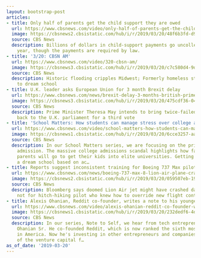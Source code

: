 ```yaml
---
layout: bootstrap-post
articles:
- title: Only half of parents get the child support they are owed
  url: https://www.cbsnews.com/video/only-half-of-parents-get-the-child-support-they-are-owed/
  image: https://cbsnews2.cbsistatic.com/hub/i/r/2019/03/20/48f6b3fd-d9b0-43fe-a071-5e91e37bde3e/thumbnail/1200x630/c93db742ff1646f1873ac324b7435691/0320-social-childsupport-1808593-640x360.jpg
  source: CBS News
  description: Billions of dollars in child-support payments go uncollected every
    year, though the payments are required by law.
- title: '3/20: CBSN AM'
  url: https://www.cbsnews.com/video/320-cbsn-am/
  image: https://cbsnews3.cbsistatic.com/hub/i/r/2019/03/20/c7c580d4-9d7c-419a-8e88-219e3ee4c0bf/thumbnail/1200x630/e3c102d088a72e60577580414462ef84/0320-cbsnam-full-1808583-640x360.jpg
  source: CBS News
  description: Historic flooding cripples Midwest; Formerly homeless student heading
    to dream school
- title: U.K. leader asks European Union for 3 month Brexit delay
  url: https://www.cbsnews.com/news/brexit-delay-3-months-british-prime-minister-theresa-may/
  image: https://cbsnews3.cbsistatic.com/hub/i/r/2019/03/20/475cdf36-0441-4105-99af-a15b92a0e232/thumbnail/1200x630/af4f07e4b27dc3ec15161ea38254a60b/theresa-may-1130260477.jpg
  source: CBS News
  description: Prime Minister Theresa May intends to bring twice-failed Brexit deal
    back to the U.K. parliament for a third vote
- title: 'School Matters: How students can manage stress over college admissions'
  url: https://www.cbsnews.com/video/school-matters-how-students-can-manage-stress-over-college-admissions/
  image: https://cbsnews1.cbsistatic.com/hub/i/r/2019/03/20/6cce3257-aa4c-4e3e-bdda-bf8cecbbdcb9/thumbnail/1200x630/1ddc17b4cfa83926ce1fd6206df6955a/0320-ctm-poastudents-1808557-640x360.jpg
  source: CBS News
  description: In our School Matters series, we are focusing on the price of college
    admission. The massive college admissions scandal highlights how far some wealthy
    parents will go to get their kids into elite universities. Getting accepted into
    a dream school based on ac…
- title: Reports suggest inconsistent training for Boeing 737 Max pilots
  url: https://www.cbsnews.com/news/boeing-737-max-8-lion-air-plane-crash-mcas-system-flight-jt610-pilots/
  image: https://cbsnews2.cbsistatic.com/hub/i/r/2019/03/20/059507eb-1975-475b-badc-5f01a550fbac/thumbnail/1200x630/144cbacd028033f64b3f3f57cb3ac4f8/boeing-737-max-8-cockpit.jpg
  source: CBS News
  description: Bloomberg says doomed Lion Air jet might have crashed day before if
    not for hitch-hiking pilot who knew how to override new flight control system
- title: Alexis Ohanian, Reddit co-founder, writes a note to his younger self
  url: https://www.cbsnews.com/video/alexis-ohanian-reddit-co-founder-writes-a-note-to-his-younger-self/
  image: https://cbsnews1.cbsistatic.com/hub/i/r/2019/03/20/232dedf6-4d08-4808-ab89-5764b95daee5/thumbnail/1200x630/41f13b54bb4d07c9fbba3e614fad3d92/0320-ctm-nts-alexisohanian-webversion-1808458-640x360.jpg
  source: CBS News
  description: In our series, Note to Self, we hear from tech entrepreneur Alexis
    Ohanian Sr. He co-founded Reddit, which is now ranked the sixth most popular website
    in America. Now he's investing in other entrepreneurs and companies, as co-founder
    of the venture capital f…
as_of_date: '2019-03-20'
---
```


